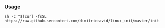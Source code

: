 ### Usage

```
sh -c "$(curl -fsSL https://raw.githubusercontent.com/dimitriedavid/linux_init/master/init.sh)"
```